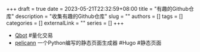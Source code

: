 +++ 
draft = true
date = 2023-05-21T22:32:59+08:00
title = "有趣的Github仓库"
description = "收集有趣的Github仓库"
slug = ""
authors = []
tags = []
categories = []
externalLink = ""
series = []
+++

- [Qbot](https://github.com/UFund-Me/Qbot) #量化交易
- [pelicann](https://github.com/getpelican/pelican) 一个Python编写的静态页面生成器 #Hugo #静态页面